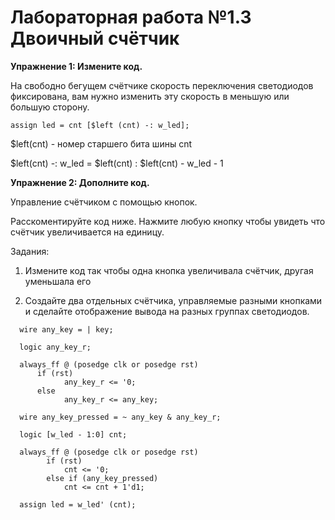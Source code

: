 # Лабораторная работа №1.3 Двоичный счётчик

**Упражнение 1: Измените код.**

На свободно бегущем счётчике скорость переключения светодиодов фиксирована, вам нужно изменить эту скорость в меньшую или большую сторону.

    assign led = cnt [$left (cnt) -: w_led];

$left(cnt) - номер старшего бита шины cnt

$left(cnt) -: w_led = $left(cnt) : $left(cnt) - w_led - 1

**Упражнение 2: Дополните код.**

Управление счётчиком с помощью кнопок.

Расскоментируйте код ниже. Нажмите любую кнопку чтобы увидеть что счётчик увеличивается на единицу.

Задания:

1) Измените код так чтобы одна кнопка увеличивала счётчик, другая уменьшала его

2) Создайте два отдельных счётчика, управляемые разными кнопками и сделайте отображение вывода на разных группах светодиодов.

```
  wire any_key = | key;

  logic any_key_r;

  always_ff @ (posedge clk or posedge rst)
      if (rst)
            any_key_r <= '0;
      else
            any_key_r <= any_key;

  wire any_key_pressed = ~ any_key & any_key_r;

  logic [w_led - 1:0] cnt;

  always_ff @ (posedge clk or posedge rst)
        if (rst)
            cnt <= '0;
        else if (any_key_pressed)
            cnt <= cnt + 1'd1;

  assign led = w_led' (cnt);
  
```
